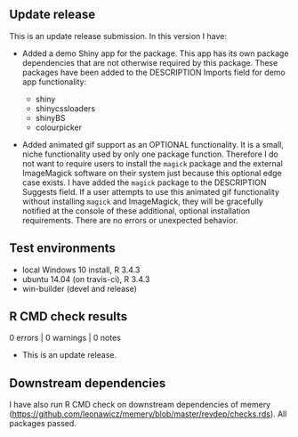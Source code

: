 ## Update release
This is an update release submission. In this version I have:

* Added a demo Shiny app for the package. This app has its own package dependencies that are not otherwise required by this package. These packages have been added to the DESCRIPTION Imports field for demo app functionality:
    * shiny
    * shinycssloaders
    * shinyBS
    * colourpicker

* Added animated gif support as an OPTIONAL functionality. It is a small, niche functionality used by only one package function. Therefore I do not want to require users to install the `magick` package and the external ImageMagick software on their system just because this optional edge case exists. I have added the `magick` package to the DESCRIPTION Suggests field. If a user attempts to use this animated gif functionality without installing `magick` and ImageMagick, they will be gracefully notified at the console of these additional, optional installation requirements. There are no errors or unexpected behavior.

## Test environments
* local Windows 10 install, R 3.4.3
* ubuntu 14.04 (on travis-ci), R 3.4.3
* win-builder (devel and release)

## R CMD check results

0 errors | 0 warnings | 0 notes

* This is an update release.

## Downstream dependencies
I have also run R CMD check on downstream dependencies of memery 
(https://github.com/leonawicz/memery/blob/master/revdep/checks.rds). 
All packages passed.
